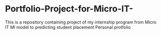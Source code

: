 # Portfolio-Project-for-Micro-IT-
This is a repository containing  project of my internship program from Micro IT
Ml model to predicting student placement
Personal protfolio
